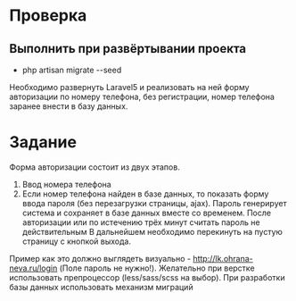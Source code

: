 # Проверка
## Выполнить при развёртывании проекта
- php artisan migrate --seed

Необходимо развернуть Laravel5 и реализовать на ней форму авторизации по номеру телефона, без регистрации, номер телефона заранее внести в базу данных.


# Задание

Форма авторизации состоит из двух этапов.
1. Ввод номера телефона
2. Если номер телефона найден в базе данных, то показать форму ввода пароля (без перезагрузки страницы, ajax).
Пароль генерирует система и сохраняет в базе данных вместе со временем.
После авторизации или по истечению трёх минут считать пароль не действительным
В дальнейшем необходимо перекинуть на пустую страницу с кнопкой выхода.

Пример как это должно выглядеть визуально - http://lk.ohrana-neva.ru/login (Поле пароль не нужно!).
Желательно при верстке использовать препроцессор (less/sass/scss на выбор).
При разработки базы данных использовать механизм миграций

